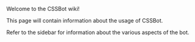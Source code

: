 Welcome to the CSSBot wiki!

This page will contain information about the usage of CSSBot.

Refer to the sidebar for information about the various aspects of the bot.
